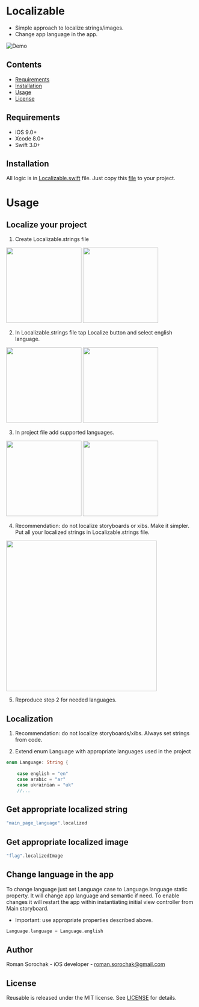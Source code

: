 # Localizable
- Simple approach to localize strings/images.
- Change app language in the app.


![Demo](https://github.com/romansorochak/Localizable/blob/master/Localizable/DemoAssets/Demo_.gif)

## Contents
- [Requirements](#requirements)
- [Installation](#installation)
- [Usage](#usage)
- [License](#license)


## Requirements

- iOS 9.0+
- Xcode 8.0+
- Swift 3.0+

## Installation
All logic is in [Localizable.swift](https://github.com/romansorochak/Localizable/blob/master/Localizable/Localizable.swift) file.
Just copy this [file](https://github.com/romansorochak/Localizable/blob/master/Localizable/Localizable.swift) to your project.

# Usage

## Localize your project
1) Create Localizable.strings file 

<img src="https://github.com/romansorochak/Localizable/blob/master/Localizable/DemoAssets/tut_1_1.png" width="200"/>
<img src="https://github.com/romansorochak/Localizable/blob/master/Localizable/DemoAssets/tut_1_2.png" width="200"/>

2) In Localizable.strings file tap Localize button and select english language.

<img src="https://github.com/romansorochak/Localizable/blob/master/Localizable/DemoAssets/tut_2_1.png" width="200"/>
<img src="https://github.com/romansorochak/Localizable/blob/master/Localizable/DemoAssets/tut_2_2.png" width="200"/>

3) In project file add supported languages.

<img src="https://github.com/romansorochak/Localizable/blob/master/Localizable/DemoAssets/tut_3_1.png" width="200"/>
<img src="https://github.com/romansorochak/Localizable/blob/master/Localizable/DemoAssets/tut_3_2.png" width="200"/>

4)  Recommendation: do not localize storyboards or xibs. Make it simpler. Put all your localized strings in Localizable.strings file.
<img src="https://github.com/romansorochak/Localizable/blob/master/Localizable/DemoAssets/tut_4.png" width="400"/>

5) Reproduce step 2 for needed languages.

## Localization
1) Recommendation: do not localize storyboards/xibs. Always set strings from code.

2) Extend enum Language with appropriate languages used in the project
```swift 
enum Language: String {
    
    case english = "en"
    case arabic = "ar"
    case ukrainian = "uk"
    //...
```

## Get appropriate localized string
```swift 
"main_page_language".localized
```

## Get appropriate localized image
```swift 
"flag".localizedImage
```

## Change language in the app 
To change language just set Language case to Language.language static property.
It will change app language and semantic if need.
To enable changes it will restart the app within instantiating initial view controller from Main storyboard.
- Important: use appropriate properties described above.

```swift 
Language.language = Language.english
```

## Author
Roman Sorochak - iOS developer - roman.sorochak@gmail.com

## License

Reusable is released under the MIT license. See [LICENSE](https://github.com/romansorochak/Localizable/blob/master/LICENSE) for details.
